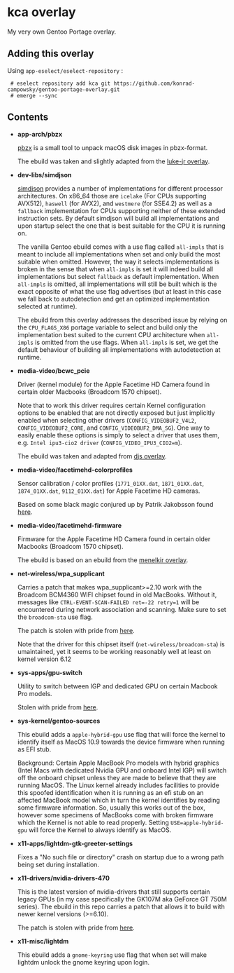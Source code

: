 # kca overlay

My very own Gentoo Portage overlay.

## Adding this overlay

Using `app-eselect/eselect-repository` : 

```
 # eselect repository add kca git https://github.com/konrad-campowsky/gentoo-portage-overlay.git 
 # emerge --sync
```

## Contents

 - **app-arch/pbzx**

   [pbzx](https://github.com/NiklasRosenstein/pbzx) is a small tool to unpack macOS disk images in pbzx-format.

   The ebuild was taken and slightly adapted from the [luke-jr overlay](https://github.com/gentoo-mirror/luke-jr).

 - **dev-libs/simdjson**

   [simdjson](https://github.com/simdjson/simdjson) provides a number of implementations for different processor architectures. On x86_64 those are `icelake` (For CPUs supporting AVX512), `haswell` (for AVX2), and `westmere` (for SSE4.2) as well as a `fallback` implementation for CPUs supporting neither of these extended instruction sets. By default simdjson will build all implementations and upon startup select the one that is best suitable for the CPU it is running on. 

   The vanilla Gentoo ebuild comes with a use flag called `all-impls` that is meant to include all implementations when set and only build the most suitable when omitted. However, the way it selects implementations is broken in the sense that when `all-impls` is set it will indeed build all implementations but select `fallback` as default implementation. When `all-impls` is omitted, all implementations will still be built which is the exact opposite of what the use flag advertises (but at least in this case we fall back to autodetection and get an optimized implementation selected at runtime).

   The ebuild from this overlay  addresses the described issue by relying on the `CPU_FLAGS_X86` portage variable to select and build only the implementation best suited to the current CPU architecture when `all-impls` is omitted from the use flags. When `all-impls` is set, we get the default behaviour of building all implementations with autodetection at runtime.

 - **media-video/bcwc_pcie**

   Driver (kernel module) for the Apple Facetime HD Camera found in certain older Macbooks (Broadcom 1570 chipset).

   Note that to work this driver requires certain Kernel configuration options to be enabled that are not directly exposed but just implicitly enabled when selecting other drivers (`CONFIG_VIDEOBUF2_V4L2`, `CONFIG_VIDEOBUF2_CORE`, and `CONFIG_VIDEOBUF2_DMA_SG`). One way to easily enable these options is simply to select a driver that uses them, e.g. `Intel ipu3-cio2 driver` (`CONFIG_VIDEO_IPU3_CIO2=m`).

   The ebuild was taken and adapted from [djs overlay](https://github.com/gentoo-mirror/djs_overlay).

 - **media-video/facetimehd-colorprofiles**

   Sensor calibration / color profiles (`1771_01XX.dat`, `1871_01XX.dat`, `1874_01XX.dat`, `9112_01XX.dat`) for Apple Facetime HD cameras.

   Based on some black magic conjured up by Patrik Jakobsson found [here](https://github.com/patjak/facetimehd/wiki/Extracting-the-sensor-calibration-files).  

 - **media-video/facetimehd-firmware**

   Firmware for the Apple Facetime HD Camera found in certain older Macbooks (Broadcom 1570 chipset).

   The ebuild is based on an ebuild from the [menelkir overlay](https://gpo.zugaina.org/Overlays/menelkir).

 - **net-wireless/wpa_supplicant**

   Carries a patch that makes wpa_supplicant>=2.10 work with the Broadcom BCM4360 WIFI chipset found in old MacBooks. Without it, messages like `CTRL-EVENT-SCAN-FAILED ret=-22 retry=1` will be encountered during network association and scanning. Make sure to set the `broadcom-sta` use flag.

   The patch is stolen with pride from [here](https://forums.gentoo.org/viewtopic-t-1151111-view-previous.html?sid=38cd8dc94693d96f6e56f54fe9231475).

   Note that the driver for this chipset itself (`net-wireless/broadcom-sta`) is umaintained, yet it seems to be working reasonably well at least on kernel version 6.12

 - **sys-apps/gpu-switch**

   Utility to switch between IGP and dedicated GPU on certain Macbook Pro models.

   Stolen with pride from [here](https://github.com/0xbb/gpu-switch).

 - **sys-kernel/gentoo-sources** 

   This ebuild adds a `apple-hybrid-gpu` use flag that will force the kernel to identify itself as MacOS 10.9 towards the device firmware when running as EFI stub.

   Background: Certain Apple MacBook Pro models with hybrid graphics (Intel Macs with dedicated Nvidia GPU and onboard Intel IGP) will switch off the onboard chipset unless they are made to believe that they are running MacOS. The Linux kernel already includes facilities to provide this spoofed identification when it is running as an efi stub on an affected MacBook model which in turn the kernel identifies by reading some firmware information. So, usually this works out of the box, however some specimens of MacBooks come with broken firmware which the Kernel is not able to read properly. Setting `USE=apple-hybrid-gpu` will force the Kernel to always identify as MacOS.

 - **x11-apps/lightdm-gtk-greeter-settings**

   Fixes a "No such file or directory" crash on startup due to a wrong path being set during installation.

 - **x11-drivers/nvidia-drivers-470**

   This is the latest version of nvidia-drivers that still supports certain legacy GPUs (in my case specifically the GK107M aka GeForce GT 750M series). The ebuild in this repo carries a patch that allows it to build with newer kernel versions (>=6.10).

   The patch is stolen with pride from [here](https://forums.developer.nvidia.com/t/gpl-only-symbols-follow-pte-and-rcu-read-unlock-prevent-470-256-02-to-build-with-kernel-6-10/300052/5).

 - **x11-misc/lightdm**

   This ebuild adds a `gnome-keyring` use flag that when set will make lightdm unlock the gnome keyring upon login.

